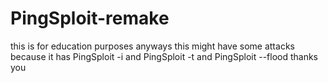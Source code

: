 # PingSploit-remake
this is for education purposes anyways this might have some attacks because it has PingSploit -i and PingSploit -t and PingSploit --flood thanks you                                 
